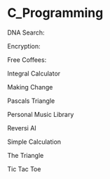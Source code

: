 # C_Programming

DNA Search: 

Encryption: 

Free Coffees: 

Integral Calculator

Making Change 	

Pascals Triangle 

Personal Music Library

Reversi AI 	

Simple Calculation

The Triangle	

Tic Tac Toe
